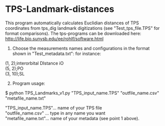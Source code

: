 # TPS-Landmark-distances

This program automatically calculates Euclidian distances of TPS coordinates from tps_dig landmark digitizations (see "Test_tps_file.TPS" for format comparisons).
The tps-programs can be downloaded here: <http://life.bio.sunysb.edu/ee/rohlf/software.html>

1) Choose the measurements names and configurations in the format shown in "Test_metadata.txt":
for instance:

(1, 2);interorbital DIstance iO <br />
(5, 2);PO <br />
(3, 10);SL <br />

2) Program usage:

$   python TPS_Landmarks_v1.py "TPS_input_name.TPS" "outfile_name.csv" "metafile_name.txt"

"TPS_input_name.TPS"... name of your TPS file<br />
"outfile_name.csv" ... type in any name you want<br />
"metafile_name.txt"... name of your metadata (see point 1 above).

